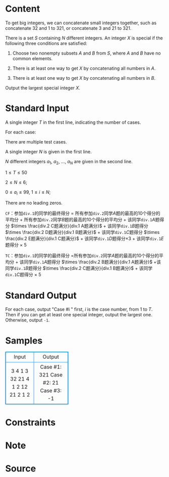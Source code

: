 
# Content

To get big integers, we can concatenate small integers together, such as concatenate $32$ and $1$ to $321$, or concatenate $3$ and $21$ to $321$.

There is a set $S$ containing $N$ different integers. An integer $X$ is special if the following three conditions are satisfied:

1. Choose two nonempty subsets $A$ and $B$ from $S$, where $A$ and $B$ have no common elements.

1. There is at least one way to get $X$ by concatenating all numbers in $A$.

1. There is at least one way to get $X$ by concatenating all numbers in $B$.

Output the largest special integer $X$.

# Standard Input

A single integer $T$ in the first line, indicating the number of cases.

For each case:

There are multiple test cases.

A single integer $N$ is given in the first line.

$N$ different integers $a_1$, $a_2$, ..., $a_N$ are given in the second line.

$1\leq T \leq 50$

$2 \leq N \leq 6$;

$0 \leq a_i \leq 99$, $1 \leq i \leq N$;

There are no leading zeros.

`CF`：参加`div.1`的同学的最终得分 = 所有参加`div.2`同学$A$题的最高的$10$个得分的平均分 + 所有参加`div.2`同学$B$题的最高的$10$个得分的平均分 + 该同学`div.1`$A$题得分 $\times \frac{div.2 C题满分}{div.1 A题满分}$ + 该同学`div.1`$B$题得分 $\times \frac{div.2 D题满分}{div.1 B题满分}$ + 该同学`div.1`$C$题得分 $\times \frac{div.2 E题满分}{div.1 C题满分}$ + 该同学`div.1`$D$题得分$\times 3$ + 该同学`div.1`$E$题得分 $\times$ $5$ 

`TC`：参加`div.1`的同学的最终得分 =所有参加`div.2`同学$A$题的最高的$10$个得分的平均分 + 该同学`div.1`$A$题得分 $\times \frac{div.2 B题满分}{div.1 A题满分}$ +该同学`div.1`$B$题得分 $\times \frac{div.2 C题满分}{div.1 B题满分}$ + 该同学`div.1`$C$题得分 $\times$ $5$

# Standard Output

For each case, output "Case #i " first, $i$ is the case number, from $1$ to $T$. Then if you can get at least one special integer, output the largest one. Otherwise, output `-1`.

# Samples

<style>
        table,table tr th, table tr td { border:1px solid #0094ff; }
        table { width: 200px; min-height: 25px; line-height: 25px; text-align: center; border-collapse: collapse;}   
    </style>
<table>
	<tr>
		<td>Input</td>
		<td>Output</td>
	</tr>
<tr><td>3
4
1 3 32 21
4
1 2 12 21
2
1 2</td><td>Case #1: 321
Case #2: 21
Case #3: -1</td></tr></table>


# Constraints



# Note



# Source


